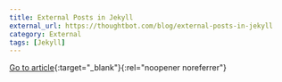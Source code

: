 ```yaml
---
title: External Posts in Jekyll
external_url: https://thoughtbot.com/blog/external-posts-in-jekyll
category: External
tags: [Jekyll]
---
```


[Go to article](https://thoughtbot.com/blog/external-posts-in-jekyll){:target="_blank"}{:rel="noopener noreferrer"}
